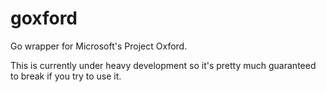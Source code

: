 # goxford
Go wrapper for Microsoft's Project Oxford.

This is currently under heavy development so it's pretty much guaranteed to break if you try to use it.